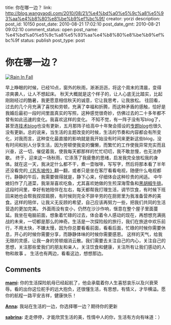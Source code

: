title: 你在哪一边？
link: http://blog.wangyaodi.com/2010/08/21/%e4%bd%a0%e5%9c%a8%e5%93%aa%e4%b8%80%e8%be%b9%ef%bc%9f/
creator: yorzi
description: 
post_id: 10150
post_date: 2010-08-21 17:02:10
post_date_gmt: 2010-08-21 09:02:10
comment_status: open
post_name: %e4%bd%a0%e5%9c%a8%e5%93%aa%e4%b8%80%e8%be%b9%ef%bc%9f
status: publish
post_type: post

# 你在哪一边？

[![Rain In Fall](http://img.skitch.com/20100821-r7s1xsmhwqnyrq8rwnge13h7jn.jpg)](http://skitch.com/yorzi/duy49/fall-rain.jpg)

早上睁眼的时候，已经10点，窗外的秋雨，淅淅沥沥，将这个周末的清晨，变得凉爽袭人，让人不想起床。 秋天大概就是这个样子的，让人心底无比踏实，比起刚刚经过的酷暑，我更愿意相信秋天的诚意，它让我思考，让我放松。 往回看，过去的几个月充满了喜悦和劳顿，充满了幸福和折腾，而这种矛盾的感触，恰好是我婚后最初一段时间里面真实的写照，这种感觉很奇妙，仿佛过去的二十多年都不曾有如此迅速的变化。我喜欢这样的变化。 不知不觉，有一阵子没有写blog了，甚至连[技术blog](http://tech.wangyaodi.com)也没有更新，五月那阵子给高中十年聚会搭设的[专题blog](http://www.2001-2011.com)也很久没有更新。总的说来，当生活的主题改变的时候，生活的节奏和内容都会有所变化，对我而言，这种变化最直接的影响就是我开始没有时间来更新这些blog，没有时间和别人分享生活，因为劳顿使我变的慵懒，而繁忙的工作使我异常充实而且兴奋，这一切，催促着我，使我每天都那样的忙忙叨叨，我不敢怠慢，也无法停歇。 终于，迎来这一场秋雨，它涤荡了我疲惫的思绪，启发我完全放松我的身体。就在这一天，我决定什么都不干，煮一壶咖啡，写写字，然后将那本看了半年还没看完的[《苏东坡传》](http://book.douban.com/subject/1792668/)翻一翻，或者只是坐在客厅看看电视，随便什么电视都行。静静的午后，我需要做得就是，静下心来，仔细体会这种珍贵的闲适。 中午媳妇作了几道菜，我渐渐喜欢吃鱼，尤其喜欢她做的生煎深海雪鱼和[黑胡椒牛排](http://www.sherrytips.com/2010/08/02/%E7%85%8E%E5%87%BA%E6%9D%A5%E7%9A%84%E7%BE%8E%E5%91%B3%E2%80%94%E2%80%94%E9%BB%91%E8%83%A1%E6%A4%92%E7%89%9B%E6%8E%92/)。这段时间里，幸好有她陪伴在左右，每天都帮我打理生活，调节饮食，有时候下班回来她也会帮我捏捏肩膀，有时候则完全不辞辛劳的在厨房里为我准备营养的美食。这样的陪伴，让我义无反顾的希望，自己应该再努力一些，把我们共同的生活营造的更加完美。 外面雨没有变小，仍然在沙沙作响，惬意在整个屋子里面蔓延。我坐在电脑前面，想象着忙碌的过去，体会着令人感动的现在，再想想充满挑战的未来，一切都是那么的神奇。生活是一次探险般的旅行，我们在旅途中欢乐前行，不用太快，不嫌太慢，因为你总要看看前面，看看后面，忙碌的时候你需要休息，开心的时候你需要分享，而静静体味的时候你需要感恩。 这样的天气，给我无限的灵感，让我一身的劳顿烟消云散。我们需要去关注自己的内心，关注自己的思想，关注那些爱我们的朋友和亲人，关注饮食和健康，关注所有让我们感动的人物和故事 。 生活也有两边，看看这边，想想那边。

## Comments

**[mami](#640 "2010-08-24 02:32:00"):** 你的生活探险航母已经起航了，他会承载着你人生喜怒哀乐以及兴衰荣辱。看的出你这位舵手的远大抱负，还很懂生活，有思想，有情义，才华横溢。愿你的航程一路平安吉祥，健康快乐！

**[Anna](#641 "2010-08-27 23:55:40"):** 我站在生活的一边，你选择哪一边？期待你的更新

**[sabrina](#642 "2010-09-09 22:13:52"):** 走走停停，才能欣赏生活的美，性情中人的你，生活有方向有味道：）

